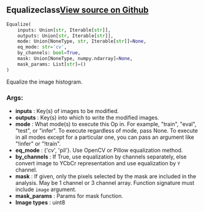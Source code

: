 ## Equalize<span class="tag">class</span><a class="sourcelink" href=https://github.com/fastestimator/fastestimator/blob/r1.1/fastestimator/op/numpyop/univariate/equalize.py/#L25-L56>View source on Github</a>
```python
Equalize(
	inputs: Union[str, Iterable[str]],
	outputs: Union[str, Iterable[str]],
	mode: Union[NoneType, str, Iterable[str]]=None,
	eq_mode: str='cv',
	by_channels: bool=True,
	mask: Union[NoneType, numpy.ndarray]=None,
	mask_params: List[str]=()
)
```
Equalize the image histogram.


<h3>Args:</h3>

* **inputs** :  Key(s) of images to be modified.
* **outputs** :  Key(s) into which to write the modified images.
* **mode** :  What mode(s) to execute this Op in. For example, "train", "eval", "test", or "infer". To execute        regardless of mode, pass None. To execute in all modes except for a particular one, you can pass an argument        like "!infer" or "!train".
* **eq_mode** :  {'cv', 'pil'}. Use OpenCV or Pillow equalization method.
* **by_channels** :  If True, use equalization by channels separately, else convert image to YCbCr representation and        use equalization by `Y` channel.
* **mask** :  If given, only the pixels selected by the mask are included in the analysis. May be 1 channel or 3 channel        array. Function signature must include `image` argument.
* **mask_params** :  Params for mask function.
* **Image types** :     uint8



